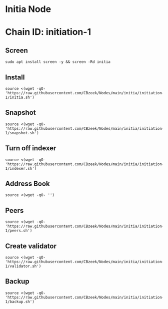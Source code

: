 #  Initia Node
#  Chain ID: initiation-1


## Screen
```
sudo apt install screen -y && screen -Rd initia
```

## Install
```
source <(wget -qO- 'https://raw.githubusercontent.com/CBzeek/Nodes/main/initia/initiation-1/initia.sh')
```

## Snapshot
```
source <(wget -qO- 'https://raw.githubusercontent.com/CBzeek/Nodes/main/initia/initiation-1/snapshot.sh')
```

## Turn off indexer
```
source <(wget -qO- 'https://raw.githubusercontent.com/CBzeek/Nodes/main/initia/initiation-1/indexer.sh')
```

## Address Book
```
source <(wget -qO- '')
```

## Peers
```
source <(wget -qO- 'https://raw.githubusercontent.com/CBzeek/Nodes/main/initia/initiation-1/peers.sh')
```


## Create validator
```
source <(wget -qO- 'https://raw.githubusercontent.com/CBzeek/Nodes/main/initia/initiation-1/validator.sh')
```


## Backup
```
source <(wget -qO- 'https://raw.githubusercontent.com/CBzeek/Nodes/main/initia/initiation-1/backup.sh')
```
